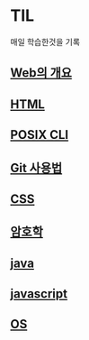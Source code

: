 # TIL
매일 학습한것을 기록
## [Web의 개요](국비지원학원/web/web_개요.md)
## [HTML](국비지원학원/web/html/HTML_기초.md)
## [POSIX CLI](국비지원학원/GIT/POSIX_CLI_기초.md)
## [Git 사용법](국비지원학원/GIT/내가보려고_만드는_Git_사용법.md)
## [CSS](국비지원학원/web/css/CSS.md)
## [암호학](국비지원학원/database/cryptography.md)
## [java](국비지원학원/java/java.md)
## [javascript](국비지원학원/web/javascript/javascript.md)
## [OS](OS/운영체제.md)